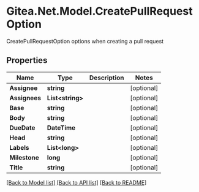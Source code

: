 # Gitea.Net.Model.CreatePullRequestOption
CreatePullRequestOption options when creating a pull request

## Properties

Name | Type | Description | Notes
------------ | ------------- | ------------- | -------------
**Assignee** | **string** |  | [optional] 
**Assignees** | **List&lt;string&gt;** |  | [optional] 
**Base** | **string** |  | [optional] 
**Body** | **string** |  | [optional] 
**DueDate** | **DateTime** |  | [optional] 
**Head** | **string** |  | [optional] 
**Labels** | **List&lt;long&gt;** |  | [optional] 
**Milestone** | **long** |  | [optional] 
**Title** | **string** |  | [optional] 

[[Back to Model list]](../README.md#documentation-for-models) [[Back to API list]](../README.md#documentation-for-api-endpoints) [[Back to README]](../README.md)

